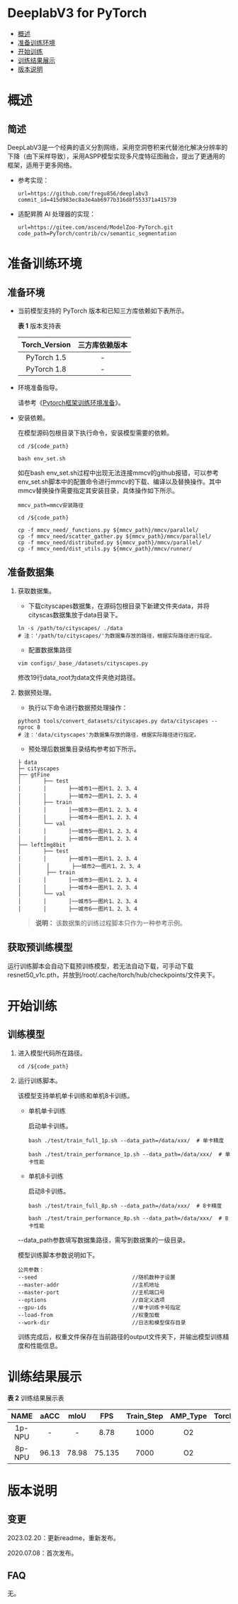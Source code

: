 # DeeplabV3 for PyTorch

-   [概述](概述.md)
-   [准备训练环境](准备训练环境.md)
-   [开始训练](开始训练.md)
-   [训练结果展示](训练结果展示.md)
-   [版本说明](版本说明.md)



# 概述

## 简述

DeepLabV3是一个经典的语义分割网络，采用空洞卷积来代替池化解决分辨率的下降（由下采样导致），采用ASPP模型实现多尺度特征图融合，提出了更通用的框架，适用于更多网络。

- 参考实现：

  ```
  url=https://github.com/fregu856/deeplabv3
  commit_id=415d983ec8a3e4ab6977b316d8f553371a415739
  ```

- 适配昇腾 AI 处理器的实现：

  ```
  url=https://gitee.com/ascend/ModelZoo-PyTorch.git
  code_path=PyTorch/contrib/cv/semantic_segmentation
  ```

# 准备训练环境

## 准备环境

- 当前模型支持的 PyTorch 版本和已知三方库依赖如下表所示。

  **表 1**  版本支持表

  | Torch_Version      | 三方库依赖版本                                 |
  | :--------: | :----------------------------------------------------------: |
  | PyTorch 1.5 | - |
  | PyTorch 1.8 | - |
  
- 环境准备指导。

  请参考《[Pytorch框架训练环境准备](https://www.hiascend.com/document/detail/zh/ModelZoo/pytorchframework/ptes)》。


- 安装依赖。

  在模型源码包根目录下执行命令，安装模型需要的依赖。

  ```
  cd /${code_path}

  bash env_set.sh
  ```

  如在bash env_set.sh过程中出现无法连接mmcv的github报错，可以参考env_set.sh脚本中的配置命令进行mmcv的下载、编译以及替换操作。其中mmcv替换操作需要指定其安装目录，具体操作如下所示。
  ```
  mmcv_path=mmcv安装路径
  ```

  ```
  cd /${code_path}

  cp -f mmcv_need/_functions.py ${mmcv_path}/mmcv/parallel/
  cp -f mmcv_need/scatter_gather.py ${mmcv_path}/mmcv/parallel/
  cp -f mmcv_need/distributed.py ${mmcv_path}/mmcv/parallel/
  cp -f mmcv_need/dist_utils.py ${mmcv_path}/mmcv/runner/
  ```
## 准备数据集

1. 获取数据集。

   - 下载cityscapes数据集，在源码包根目录下新建文件夹data，并将cityscas数据集放于data目录下。

   ```shell
   ln -s /path/to/cityscapes/ ./data
   # 注：'/path/to/cityscapes/'为数据集存放的路径，根据实际路径进行指定。
   ```
   - 配置数据集路径

   ```
   vim configs/_base_/datasets/cityscapes.py
   ```
    修改19行data_root为data文件夹绝对路径。

2. 数据预处理。

   - 执行以下命令进行数据预处理操作：

   ```shell
   python3 tools/convert_datasets/cityscapes.py data/cityscapes --nproc 8
   # 注：'data/cityscapes'为数据集存放的路径，根据实际路径进行指定。
   ```
   - 预处理后数据集目录结构参考如下所示。

   ```
   ├ data
   ├─ cityscapes   
   ├── gtFine
   │       ├── test     
   │       │       ├──城市1──图片1、2、3、4
   │       │       ├──城市2──图片1、2、3、4  
   │       ├── train
   │       │       │──城市3──图片1、2、3、4
   │       │       ├──城市4──图片1、2、3、4  
   │       └── val      
   │       │       │──城市5──图片1、2、3、4
   │       │       ├──城市6──图片1、2、3、4  
   ├── leftImg8bit
   │       ├── test     
   │       │       ├──城市1──图片1、2、3、4
   │        │       ├──城市2──图片1、2、3、4  
   │        ├── train
   │       │       │──城市3──图片1、2、3、4
   │       │       ├──城市4──图片1、2、3、4  
   │       └── val      
   │       │       │──城市5──图片1、2、3、4
   │       │       ├──城市6──图片1、2、3、4
   ```
   > **说明：** 
   >该数据集的训练过程脚本只作为一种参考示例。

## 获取预训练模型

运行训练脚本会自动下载预训练模型，若无法自动下载，可手动下载resnet50_v1c.pth，并放到/root/.cache/torch/hub/checkpoints/文件夹下。

# 开始训练

## 训练模型

1. 进入模型代码所在路径。

   ```
   cd /${code_path} 
   ```

2. 运行训练脚本。

   该模型支持单机单卡训练和单机8卡训练。

   - 单机单卡训练

     启动单卡训练。

     ```
     bash ./test/train_full_1p.sh --data_path=/data/xxx/  # 单卡精度
     
     bash ./test/train_performance_1p.sh --data_path=/data/xxx/  # 单卡性能
     ```

   - 单机8卡训练

     启动8卡训练。

     ```
     bash ./test/train_full_8p.sh --data_path=/data/xxx/  # 8卡精度
     
     bash ./test/train_performance_8p.sh --data_path=/data/xxx/  # 8卡性能
     ```

   --data_path参数填写数据集路径，需写到数据集的一级目录。
   
   模型训练脚本参数说明如下。
   
   ```
   公共参数：
   --seed                              //随机数种子设置
   --master-addr                       //主机地址
   --master-port                       //主机端口号
   --options                           //自定义选项    
   --gpu-ids                           //单卡训练卡号指定
   --load-from                         //权重加载
   --work-dir                          //日志和模型保存目录
   ```
   
   训练完成后，权重文件保存在当前路径的output文件夹下，并输出模型训练精度和性能信息。

# 训练结果展示

**表 2**  训练结果展示表

| NAME    | aACC | mIoU  |  FPS | Train_Step | AMP_Type | Torch_Version |
| :-----: | :---: | :--: | :----: | :------: | :------: | :------: |
| 1p-NPU | -    | -     | 8.78 | 1000      |       O2 | 1.8 |
| 8p-NPU | 96.13 | 78.98 | 75.135 | 7000 |       O2 |   1.8 |

# 版本说明

## 变更

2023.02.20：更新readme，重新发布。

2020.07.08：首次发布。

## FAQ

无。